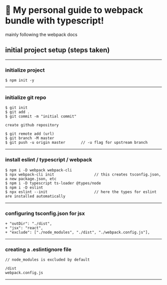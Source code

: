 # 🚀 My personal guide to webpack bundle with typescript!

mainly following the webpack docs

## initial project setup (steps taken)

---

### initialize project

```
$ npm init -y
```

---

### initialize git repo

```
$ git init
$ git add .
$ git commit -m "initial commit"

create github repository

$ git remote add (url)
$ git branch -M master
$ git push -u origin master       // -u flag for upstream branch
```

---

### install eslint / typescript / webpack

```
$ npm i -D webpack webpack-cli
$ npx webpack-cli init                  // this creates tsconfig.json, a new package.json, etc
$ npm i -D typescript ts-loader @types/node
$ npm i -D eslint
$ npx eslint --init                     // here the types for eslint are installed automatically

```

---

### configuring tsconfig.json for jsx

```
+ "outDir": "./dist",
+ "jsx": "react",
+ "exclude": ["./node_modules", "./dist", "./webpack.config.js"],
```

---

### creating a .eslintignore file

```
// node_modules is excluded by default

/dist
webpack.config.js

```

---
